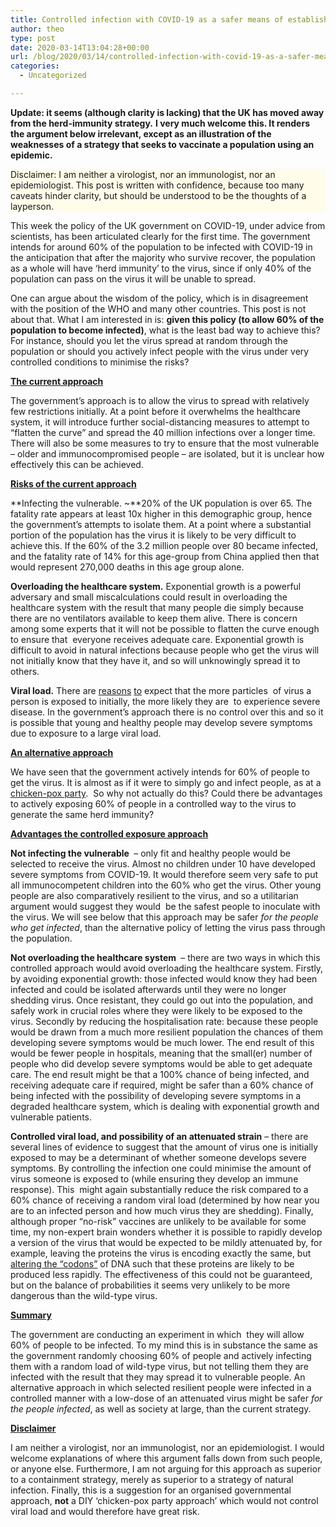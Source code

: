 ```yaml
---
title: Controlled infection with COVID-19 as a safer means of establishing herd immunity
author: theo
type: post
date: 2020-03-14T13:04:28+00:00
url: /blog/2020/03/14/controlled-infection-with-covid-19-as-a-safer-means-of-establishing-herd-immunity/
categories:
  - Uncategorized

---
```

**Update: it seems (although clarity is lacking) that the UK has moved away from the herd-immunity strategy.** **I very much welcome this. It renders the argument below irrelevant, except as an illustration of the weaknesses of a strategy that seeks to vaccinate a population using an epidemic.**

<p style="background-color:#fffce9" class="has-background">
  Disclaimer: I am neither a virologist, nor an immunologist, nor an epidemiologist. This post is written with confidence, because too many caveats hinder clarity, but should be understood to be the thoughts of a layperson.
</p>

This week the policy of the UK government on COVID-19, under advice from scientists, has been articulated clearly for the first time. The government intends for around 60% of the population to be infected with COVID-19 in the anticipation that after the majority who survive recover, the population as a whole will have &#8216;herd immunity&#8217; to the virus, since if only 40% of the population can pass on the virus it will be unable to spread.

One can argue about the wisdom of the policy, which is in disagreement with the position of the WHO and many other countries. This post is not about that. What I am interested in is: **given this policy (to allow 60% of the population to become infected)**, what is the least bad way to achieve this? For instance, should you let the virus spread at random through the population or should you actively infect people with the virus under very controlled conditions to minimise the risks?

**<span style="text-decoration: underline;">The current approach</span>**

The government&#8217;s approach is to allow the virus to spread with relatively few restrictions initially. At a point before it overwhelms the healthcare system, it will introduce further social-distancing measures to attempt to &#8220;flatten the curve&#8221; and spread the 40 million infections over a longer time. There will also be some measures to try to ensure that the most vulnerable – older and immunocompromised people – are isolated, but it is unclear how effectively this can be achieved.

**<span style="text-decoration: underline;">Risks of the current approach</span>**

**Infecting the vulnerable. ~**20% of the UK population is over 65. The fatality rate appears at least 10x higher in this demographic group, hence the government&#8217;s attempts to isolate them. At a point where a substantial portion of the population has the virus it is likely to be very difficult to achieve this. If the 60% of the 3.2 million people over 80 became infected, and the fatality rate of 14% for this age-group from China applied then that would represent 270,000 deaths in this age group alone.

**Overloading the healthcare system.** Exponential growth is a powerful adversary and small miscalculations could result in overloading the healthcare system with the result that many people die simply because there are no ventilators available to keep them alive. There is concern among some experts that it will not be possible to flatten the curve enough to ensure that&nbsp; everyone receives adequate care. Exponential growth is difficult to avoid in natural infections because people who get the virus will not initially know that they have it, and so will unknowingly spread it to others.

**Viral load.** There are [reasons][1] [to][2] expect that the more particles&nbsp; of virus a person is exposed to initially, the more likely they are&nbsp; to experience severe disease. In the government&#8217;s approach there is no control over this and so it is possible that young and healthy people may develop severe symptoms due to exposure to a large viral load.

**<span style="text-decoration: underline;">An alternative approach</span>**

We have seen that the government actively intends for 60% of people to get the virus. It is almost as if it were to simply go and infect people, as at a [chicken-pox party][3].&nbsp; So why not actually do this? Could there be advantages to actively exposing 60% of people in a controlled way to the virus to generate the same herd immunity?

**<span style="text-decoration: underline;">Advantag</span>**<span style="text-decoration: underline;"><strong>es the controlled exposure approach</strong></span>

**Not infecting the vulnerable&nbsp;** &#8211; only fit and healthy people would be selected to receive the virus. Almost no children under 10 have developed severe symptoms from COVID-19. It would therefore seem very safe to put all immunocompetent children into the 60% who get the virus. Other young people are also comparatively resilient to the virus, and so a utilitarian argument would suggest they would&nbsp; be the safest people to inoculate with the virus. We will see below that this approach may be safer _for the people&nbsp; who get infected_, than the alternative policy of letting the virus pass through the population.

**Not overloading the healthcare system&nbsp;** &#8211; there are two ways in which this controlled approach would avoid overloading the healthcare system. Firstly, by avoiding exponential growth: those infected would know they had been infected and could be isolated afterwards until they were no longer shedding virus. Once resistant, they could go out into the population, and safely work in crucial roles where they were likely to be exposed to the virus. Secondly by reducing the hospitalisation rate: because these people would be drawn from a much more resilient population the chances of them developing severe symptoms would be much lower. The end result of this would be fewer people in hospitals, meaning that the small(er) number of people who did develop severe symptoms would be able to get adequate care. The end result might be that a 100% chance of being infected, and receiving adequate care if required, might be safer than a 60% chance of being infected with the possibility of developing severe symptoms in a degraded healthcare system, which is dealing with exponential growth and vulnerable patients.

**Controlled viral load, and possibility of an attenuated strain** &#8211; there are several lines of evidence to suggest that the amount of virus one is initially exposed to may be a determinant of whether someone develops severe symptoms. By controlling the infection one could minimise the amount of virus someone is exposed to (while ensuring they develop an immune response). This&nbsp; might again substantially reduce the risk compared to a 60% chance of receiving a random viral load (determined by how near you are to an infected person and how much virus they are shedding). Finally, although proper &#8220;no-risk&#8221; vaccines are unlikely to be available for some time, my non-expert brain wonders whether it is possible to rapidly develop a version of the virus that would be expected to be mildly attenuated by, for example, leaving the proteins the virus is encoding exactly the same, but [altering the &#8220;codons&#8221;][4] of DNA such that these proteins are likely to be produced less rapidly. The effectiveness of this could not be guaranteed, but on the balance of probabilities it seems very unlikely to be more dangerous than the wild-type virus.

**<span style="text-decoration: underline;">Summary</span>**

The government are conducting an experiment in which&nbsp; they will allow 60% of people to be infected. To my mind this is in substance the same as the government randomly choosing 60% of people and actively infecting them with a random load of wild-type virus, but not telling them they are infected with the result that they may spread it to vulnerable people. An alternative approach in which selected resilient people were infected in a controlled manner with a low-dose of an attenuated virus might be safer _for the people infected_, as well as society at large, than the current strategy.

**<span style="text-decoration: underline;">Disclaimer</span>**

I am neither a virologist, nor an immunologist, nor an epidemiologist. I would welcome explanations of where this argument falls down from such people, or anyone else. Furthermore, I am not arguing for this approach as superior to a containment strategy, merely as superior to a strategy of natural infection. Finally, this is a suggestion for an organised governmental approach, **not** a DIY &#8216;chicken-pox party approach&#8217; which would not control viral load and would therefore have great risk.

 [1]: https://pubmed.ncbi.nlm.nih.gov/29277291-adaptive-evolution-influences-the-infectious-dose-of-mers-cov-necessary-to-achieve-severe-respiratory-disease/
 [2]: https://jamanetwork.com/journals/jama/fullarticle/2763136
 [3]: https://en.wikipedia.org/wiki/Pox_party
 [4]: https://www.ncbi.nlm.nih.gov/pmc/articles/PMC4508661/